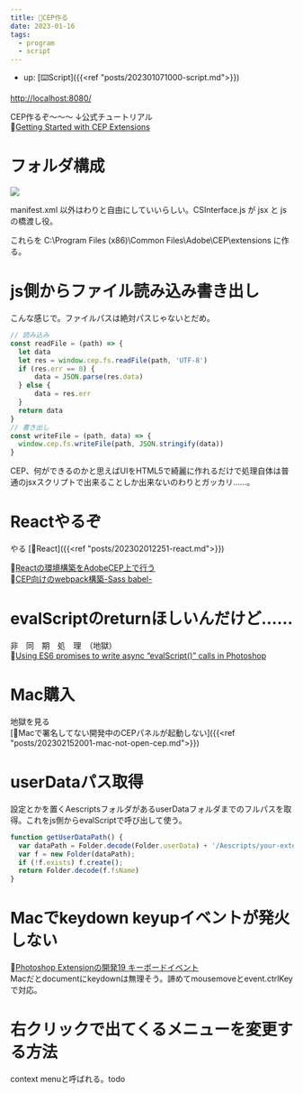 ```yaml
---
title: 📝CEP作る
date: 2023-01-16
tags:
  - program
  - script
---
```


- up: [⌨️Script]({{<ref "posts/202301071000-script.md">}})

[http://localhost:8080/](http://localhost:8080/)

CEP作るぞ～～～ ↓公式チュートリアル    
📝[Getting Started with CEP Extensions](https://github.com/Adobe-CEP/Getting-Started-guides)  

# フォルダ構成
![](https://raw.githubusercontent.com/Adobe-CEP/Getting-Started-guides/master/.meta/readme-assets/extension-structure.png)  

manifest.xml 以外はわりと自由にしていいらしい。CSInterface.js が jsx と js の橋渡し役。  

これらを C:\Program Files (x86)\Common Files\Adobe\CEP\extensions に作る。

# js側からファイル読み込み書き出し
こんな感じで。ファイルパスは絶対パスじゃないとだめ。  
```javascript
// 読み込み
const readFile = (path) => {
  let data
  let res = window.cep.fs.readFile(path, 'UTF-8')
  if (res.err == 0) {
      data = JSON.parse(res.data)
  } else {
      data = res.err
  }
  return data
}
// 書き出し
const writeFile = (path, data) => {
  window.cep.fs.writeFile(path, JSON.stringify(data))
}
```
  
CEP、何ができるのかと思えばUIをHTML5で綺麗に作れるだけで処理自体は普通のjsxスクリプトで出来ることしか出来ないのわりとガッカリ……。

# Reactやるぞ
やる [📝React]({{<ref "posts/202302012251-react.md">}})  

📝[Reactの環境構築をAdobeCEP上で行う](https://kawano-shuji.com/justdiary/2020/01/20/react%E3%81%AE%E7%92%B0%E5%A2%83%E6%A7%8B%E7%AF%89%E3%82%92adobecep%E4%B8%8A%E3%81%A7%E8%A1%8C%E3%81%86/)  
📝[CEP向けのwebpack構築-Sass babel-](https://kawano-shuji.com/justdiary/2020/09/30/cep%E5%90%91%E3%81%91%E3%81%AEwebpack%E6%A7%8B%E7%AF%89-sass-babel/)  

# evalScriptのreturnほしいんだけど……
非　同　期　処　理　（地獄）  
📝[Using ES6 promises to write async “evalScript()” calls in Photoshop](https://blog.developer.adobe.com/using-es6-promises-to-write-async-evalscript-calls-in-photoshop-2ce40f93bd8b)

# Mac購入
地獄を見る  
[📝Macで署名してない開発中のCEPパネルが起動しない]({{<ref "posts/202302152001-mac-not-open-cep.md">}})  

# userDataパス取得
設定とかを置くAescriptsフォルダがあるuserDataフォルダまでのフルパスを取得。これをjs側からevalScriptで呼び出して使う。
```javascript
function getUserDataPath() {
  var dataPath = Folder.decode(Folder.userData) + '/Aescripts/your-extension-name';
  var f = new Folder(dataPath);
  if (!f.exists) f.create();
  return Folder.decode(f.fsName)
}
```

# Macでkeydown keyupイベントが発火しない
📝[Photoshop Extensionの開発19 キーボードイベント
](https://kawano-shuji.com/justdiary/2019/05/04/photoshop-extension%E3%81%AE%E9%96%8B%E7%99%BA19-%E3%82%AD%E3%83%BC%E3%83%9C%E3%83%BC%E3%83%89%E3%82%A4%E3%83%99%E3%83%B3%E3%83%88/)  
Macだとdocumentにkeydownは無理そう。諦めてmousemoveとevent.ctrlKeyで対応。

# 右クリックで出てくるメニューを変更する方法
context menuと呼ばれる。todo